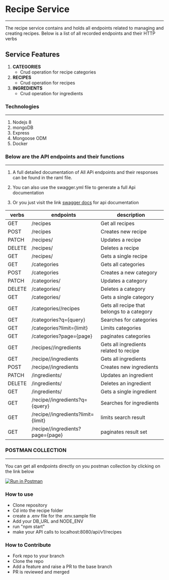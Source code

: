 # Recipe Service

-----

The recipe service contains and holds all endpoints related to managing and creating recipes. Below is a list of all recorded endpoints and their  HTTP verbs

## Service Features

1. **CATEGORIES**
    * Crud operation for recipe categories
1. **RECIPES**
    * Crud operation for recipes
1. **INGREDIENTS**
    * Crud operation for ingredients

### Technologies

-----

 1. Nodejs 8
 1. mongoDB
 1. Express
 1. Mongoose ODM
 1. Docker

### Below are the API endpoints and their functions

-----

1. A full detailed documentation of All APi endpoints and their responses can be found in the raml file. 

1. You can also use the swagger.yml file to generate a full Api documentation

1. Or you just visit the link [swagger docs](https://app.swaggerhub.com/apis/enahomurphy/the-social_recipe_api/v1) for api documentation

verbs  | endpoints | description
--     | --        | --
GET    | /recipes                    | Get all recipes
POST   | /recipes                    | Creates new recipe
PATCH  | /recipes/<id>              | Updates a recipe
DELETE | /recipes/<id>              | Deletes a recipe
GET    | /recipes/<id>              | Gets a single recipe
GET    | /categories                | Gets all categories
POST   | /categories                | Creates a new category
PATCH  | /categories/<id>           | Updates a category
DELETE | /categories/<id>           | Deletes a category
GET    | /categories/<id>           | Gets a single category
GET    | /categories/<id>/recipes   | Gets all recipe that belongs to a category
GET    | /categories?q={query}      | Searches for categories
GET    | /categories?limit={limit}  | Limits categories
GET    | /categories?page={page}    | paginates categories  
GET    | /recipes/<id>/ingredients  | Gets all ingredients related to recipe
GET    | /recipe/<id>/ingredients   | Gets all ingredients
POST   | /recipe/<id>/ingredients   | Creates new ingredients
PATCH  | /ingredients/<id>          | Updates an ingredient
DELETE | /ingredients/<id>          | Deletes an ingredient
GET    | /ingredients/<id>          | Gets a single ingredient
GET    | /recipe/<id>/ingredients?q={query} | Searches for ingredients
GET    |  /recipe/<id>/ingredients?limit={limit} | limits search result
GET    | /recipe/<id>/ingredients?page={page} | paginates result set


### POSTMAN COLLECTION

-----
You can get all endpoints directly on you postman collection by clicking on the link below

[![Run in Postman](https://run.pstmn.io/button.svg)](https://app.getpostman.com/run-collection/9ba34049f2e2545fa7bf)


### How to use

* Clone repository 
* Cd into the recipe folder
* create a .env file for the .env.sample file
* Add your DB_URL and NODE_ENV
* run "npm start"
* make your API calls to localhost:8080/api/v1/recipes

### How to Contribute

* Fork repo to your branch
* Clone the repo
* Add a feature and raise a PR to  the base branch
* PR is reviewed and merged 